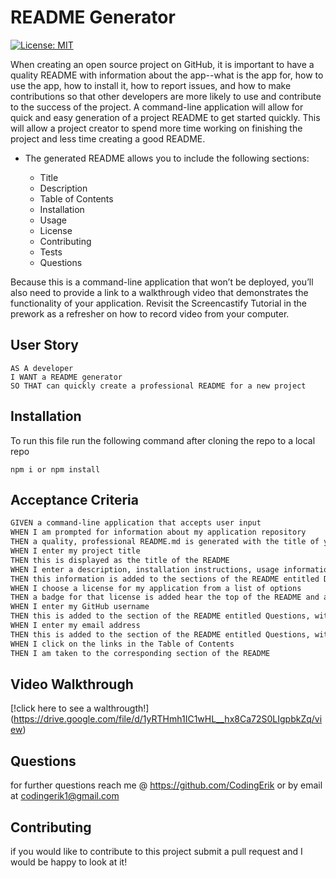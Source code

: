 # README Generator

[![License: MIT](https://img.shields.io/badge/License-MIT-yellow.svg)](https://opensource.org/licenses/MIT)

When creating an open source project on GitHub, it is important to have a quality README with information about the app--what is the app for, how to use the app, how to install it, how to report issues, and how to make contributions so that other developers are more likely to use and contribute to the success of the project. A command-line application will allow for quick and easy generation of a project README to get started quickly. This will allow a project creator to spend more time working on finishing the project and less time creating a good README.

* The generated README allows you to include the following sections: 

  * Title
  * Description
  * Table of Contents
  * Installation
  * Usage
  * License
  * Contributing
  * Tests
  * Questions

Because this is a command-line application that won’t be deployed, you’ll also need to provide a link to a walkthrough video that demonstrates the functionality of your application. Revisit the Screencastify Tutorial in the prework as a refresher on how to record video from your computer.

## User Story

```
AS A developer
I WANT a README generator
SO THAT can quickly create a professional README for a new project
```

## Installation

To run this file run the following command after cloning the repo to a local repo
```
npm i or npm install 
```

## Acceptance Criteria

```md
GIVEN a command-line application that accepts user input
WHEN I am prompted for information about my application repository
THEN a quality, professional README.md is generated with the title of your project and sections entitled Description, Table of Contents, Installation, Usage, License, Contributing, Tests, and Questions
WHEN I enter my project title
THEN this is displayed as the title of the README
WHEN I enter a description, installation instructions, usage information, contribution guidelines, and test instructions
THEN this information is added to the sections of the README entitled Description, Installation, Usage, Contributing, and Tests
WHEN I choose a license for my application from a list of options
THEN a badge for that license is added hear the top of the README and a notice is added to the section of the README entitled License that explains which license the application is covered under
WHEN I enter my GitHub username
THEN this is added to the section of the README entitled Questions, with a link to my GitHub profile
WHEN I enter my email address
THEN this is added to the section of the README entitled Questions, with instructions on how to reach me with additional questions
WHEN I click on the links in the Table of Contents
THEN I am taken to the corresponding section of the README
```

## Video Walkthrough 

[!click here to see a walthrougth!] (https://drive.google.com/file/d/1yRTHmh1IC1wHL__hx8Ca72S0LIgpbkZq/view)


## Questions

for further questions reach me @ https://github.com/CodingErik or by email at codingerik1@gmail.com





## Contributing

if you would like to contribute to this project submit a pull request and I would be happy to look at it!




